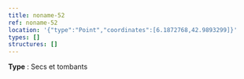 ```yaml
---
title: noname-52
ref: noname-52
location: '{"type":"Point","coordinates":[6.1872768,42.9893299]}'
types: []
structures: []
---
```


**Type** : Secs et tombants  

